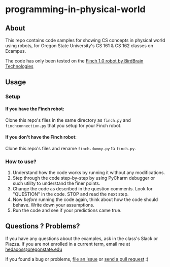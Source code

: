# programming-in-physical-world

## About

This repo contains code samples for showing CS concepts in physical world using robots, for Oregon State University's CS 161 & CS 162 classes on Ecampus.

The code has only been tested on the [Finch 1.0 robot by BirdBrain Technologies](https://www.birdbraintechnologies.com/finch/)

## Usage

### Setup

#### If you have the Finch robot:
Clone this repo's files in the same directory as `finch.py` and `finchconnection.py` that you setup for your Finch robot. 


#### If you don't have the Finch robot:
Clone this repo's files and rename `finch.dummy.py` to `finch.py`.


### How to use?

1. Understand how the code works by running it without any modifications.
1. Step through the code step-by-step by using PyCharm debugger or such utility to understand the finer points.
1. Change the code as described in the question comments. Look for "QUESTION" in the code. STOP and read the next step.
1. Now *before* running the code again, think about how the code should behave. Write down your assumptions.
1. Run the code and see if your predictions came true.

## Questions ? Problems?

If you have any questions about the examples, ask in the class's Slack or Piazza. If you are not enrolled in a current term, email me at hedaoos@oregonstate.edu 

If you found a bug or problems, [file an issue](https://github.com/osu-hedaoos/programming-in-physical-world/issues) or [send a pull request](https://github.com/osu-hedaoos/programming-in-physical-world/pulls) :)

